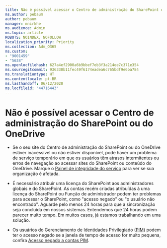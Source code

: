 ```yaml
---
title: Não é possível acessar o Centro de administração do SharePoint ou do OneDrive
ms.author: pebaum
author: pebaum
manager: mnirkhe
ms.audience: Admin
ms.topic: article
ROBOTS: NOINDEX, NOFOLLOW
localization_priority: Priority
ms.collection: Adm_O365
ms.custom:
- "9001459"
- "5638"
ms.openlocfilehash: 627a4ef2900a6b9bbef7eb3f3a214ee7c371e354
ms.sourcegitcommit: 936330b11fec49f6174eadea6c765bdf9e6ba784
ms.translationtype: HT
ms.contentlocale: pt-BR
ms.lasthandoff: 06/12/2020
ms.locfileid: "44716443"
---
```

# <a name="unable-to-access-sharepoint-or-onedrive-admin-center"></a>Não é possível acessar o Centro de administração do SharePoint ou do OneDrive

- Se o seu site do Centro de administração do SharePoint ou do OneDrive estiver inacessível ou não estiver disponível, pode haver um problema de serviço temporário em que os usuários têm atrasos intermitentes ou erros de navegação ao acessar sites do SharePoint ou conteúdo do OneDrive. Marque o [Painel de integridade do serviço](https://admin.microsoft.com/AdminPortal/Home#/servicehealth) para ver se sua organização é afetada.

- É necessário atribuir uma licença do SharePoint aos administradores globais e do SharePoint. As contas recém criadas atribuídas à uma licença do SharePoint ou Função de administrador podem ter problemas para acessar o SharePoint, como "acesso negado" ou "o usuário não encontrado". Aguarde pelo menos 24 horas para que a sincronização seja concluída em nossos sistemas. Entendemos que 24 horas podem parecer muito tempo. Em muitos casos, já estamos trabalhando em uma solução.

- Os usuários do Gerenciamento de Identidades Privilegiado ([PIM](https://docs.microsoft.com/azure/active-directory/privileged-identity-management/pim-how-to-add-role-to-user?tabs=new)) podem ter o acesso negado se a janela de tempo de acesso for muito pequena, confira [Acesso negado a contas PIM](https://docs.microsoft.com/sharepoint/troubleshoot/administration/access-denied-to-pim-user-accounts).